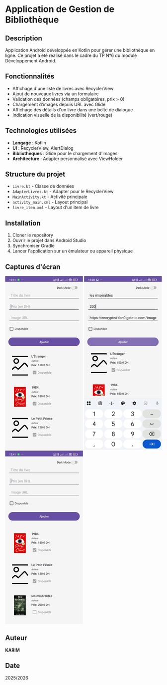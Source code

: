 # Application de Gestion de Bibliothèque

## Description
Application Android développée en Kotlin pour gérer une bibliothèque en ligne. Ce projet a été réalisé dans le cadre du TP N°6 du module Développement Android.

## Fonctionnalités
- Affichage d'une liste de livres avec RecyclerView
- Ajout de nouveaux livres via un formulaire
- Validation des données (champs obligatoires, prix > 0)
- Chargement d'images depuis URL avec Glide
- Affichage des détails d'un livre dans une boîte de dialogue
- Indication visuelle de la disponibilité (vert/rouge)

## Technologies utilisées
- **Langage** : Kotlin
- **UI** : RecyclerView, AlertDialog
- **Bibliothèques** : Glide pour le chargement d'images
- **Architecture** : Adapter personnalisé avec ViewHolder

## Structure du projet
- `Livre.kt` - Classe de données
- `AdapterLivres.kt` - Adapter pour le RecyclerView
- `MainActivity.kt` - Activité principale
- `activity_main.xml` - Layout principal
- `livre_item.xml` - Layout d'un item de livre

## Installation
1. Cloner le repository
2. Ouvrir le projet dans Android Studio
3. Synchroniser Gradle
4. Lancer l'application sur un émulateur ou appareil physique

## Captures d'écran

<img src="screenshots/app_interface.png" width="250"> <img src="screenshots/ajout_livre.png" width="250"> <img src="screenshots/liste_livres.png" width="250">

## Auteur
**KARIM**

## Date
2025/2026